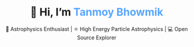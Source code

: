<h1 align="center">👋 Hi, I’m <span style="color:#58a6ff;">Tanmoy Bhowmik</span></h1>
<p align="center">🔭 Astrophysics Enthusiast | ⚛️ High Energy Particle Astrophysics | 💻 Open Source Explorer</p>
